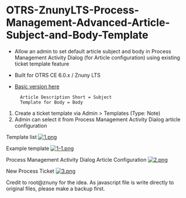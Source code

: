 # OTRS-ZnunyLTS-Process-Management-Advanced-Article-Subject-and-Body-Template
- Allow an admin to set default article subject and body in Process Management Activity Dialog (for Article configuration) using existing ticket template feature
- Built for OTRS CE 6.0.x / Znuny LTS  
- [Basic version here](https://github.com/mo-azfar/OTRS-ZnunyLTS-Process-Management-Basic-Article-Subject-and-Body-Template)     
  
		Article Description Short = Subject    
		Template for Body = Body    


1. Create a ticket template via Admin > Templates (Type: Note)  
2. Admin can select it from Process Management Activity Dialog article configuration  
  
  
Template list
[![1.png](https://i.postimg.cc/bJtNxkTg/1.png)](https://postimg.cc/k67m9VLR)

Example template
[![1-1.png](https://i.postimg.cc/SKwmxjhM/1-1.png)](https://postimg.cc/hJbkCDhD)

Process Management Activity Dialog Article Configuration
[![2.png](https://i.postimg.cc/QtGrrPQg/2.png)](https://postimg.cc/QBbzQfnV)

New Process Ticket
[![3.png](https://i.postimg.cc/nhgyv5P8/3.png)](https://postimg.cc/TKjNxkxQ)

Credit to root@znuny for the idea.
As javascript file is write directly to original files, please make a backup first.  
